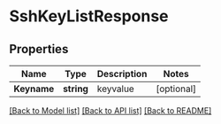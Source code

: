 # SshKeyListResponse

## Properties
Name | Type | Description | Notes
------------ | ------------- | ------------- | -------------
**Keyname** | **string** | keyvalue | [optional] 

[[Back to Model list]](../README.md#documentation-for-models) [[Back to API list]](../README.md#documentation-for-api-endpoints) [[Back to README]](../README.md)


